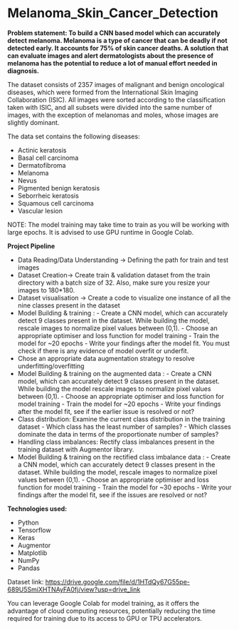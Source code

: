 # Melanoma_Skin_Cancer_Detection

**Problem statement: To build a CNN based model which can accurately detect melanoma. Melanoma is a type of cancer that can be deadly if not detected early. It accounts for 75% of skin cancer deaths. A solution that can evaluate images and alert dermatologists about the presence of melanoma has the potential to reduce a lot of manual effort needed in diagnosis.**

The dataset consists of 2357 images of malignant and benign oncological diseases, which were formed from the International Skin Imaging Collaboration (ISIC). All images were sorted according to the classification taken with ISIC, and all subsets were divided into the same number of images, with the exception of melanomas and moles, whose images are slightly dominant.

The data set contains the following diseases:

- Actinic keratosis
- Basal cell carcinoma
- Dermatofibroma
- Melanoma
- Nevus
- Pigmented benign keratosis
- Seborrheic keratosis
- Squamous cell carcinoma
- Vascular lesion

NOTE: The model training may take time to train as you will be working with large epochs. It is advised to use GPU runtime in Google Colab.
 
**Project Pipeline**
- Data Reading/Data Understanding → Defining the path for train and test images 
- Dataset Creation→ Create train & validation dataset from the train directory with a batch size of 32. Also, make sure you resize your images to 180*180.
- Dataset visualisation → Create a code to visualize one instance of all the nine classes present in the dataset 
- Model Building & training : 
      - Create a CNN model, which can accurately detect 9 classes present in the dataset. While building the model, rescale images to normalize pixel values between (0,1).
      - Choose an appropriate optimiser and loss function for model training
      - Train the model for ~20 epochs
      - Write your findings after the model fit. You must check if there is any evidence of model overfit or underfit.
- Chose an appropriate data augmentation strategy to resolve underfitting/overfitting 
- Model Building & training on the augmented data :
      - Create a CNN model, which can accurately detect 9 classes present in the dataset. While building the model rescale images to normalize pixel values between (0,1).
      - Choose an appropriate optimiser and loss function for model training
      - Train the model for ~20 epochs
      - Write your findings after the model fit, see if the earlier issue is resolved or not?
- Class distribution: Examine the current class distribution in the training dataset 
      - Which class has the least number of samples?
      - Which classes dominate the data in terms of the proportionate number of samples?
- Handling class imbalances: Rectify class imbalances present in the training dataset with Augmentor library.
- Model Building & training on the rectified class imbalance data :
      - Create a CNN model, which can accurately detect 9 classes present in the dataset. While building the model, rescale images to normalize pixel values between (0,1).
      - Choose an appropriate optimiser and loss function for model training
      - Train the model for ~30 epochs
      - Write your findings after the model fit, see if the issues are resolved or not?

**Technologies used:**
- Python
- Tensorflow
- Keras
- Augmentor
- Matplotlib
- NumPy
- Pandas

Dataset link: https://drive.google.com/file/d/1HTdQy67G55pe-689U5SmiXHTNAyFA0fj/view?usp=drive_link

You can leverage Google Colab for model training, as it offers the advantage of cloud computing resources, potentially reducing the time required for training due to its access to GPU or TPU accelerators.
